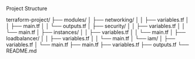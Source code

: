 Project Structure

terraform-project/
├── modules/
│   ├── networking/
│   │   ├── variables.tf
│   │   ├── main.tf
│   │   └── outputs.tf
│   ├── security/
│   │   ├── variables.tf
│   │   └── main.tf
│   ├── instances/
│   │   ├── variables.tf
│   │   └── main.tf
│   ├── loadbalancer/
│   │   ├── variables.tf
│   │   └── main.tf
│   └── iam/
│       ├── variables.tf
│       └── main.tf
├── main.tf
├── variables.tf
├── outputs.tf
└── README.md